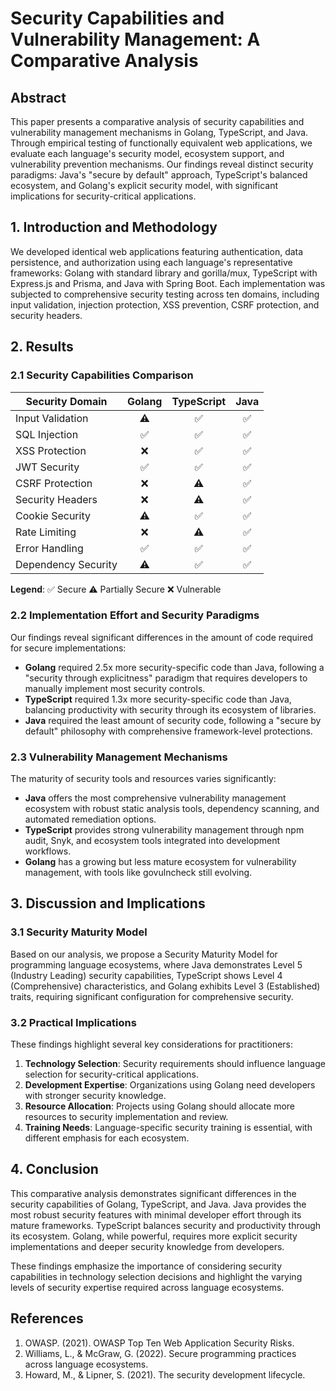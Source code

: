 # Security Capabilities and Vulnerability Management: A Comparative Analysis

## Abstract

This paper presents a comparative analysis of security capabilities and vulnerability management mechanisms in Golang, TypeScript, and Java. Through empirical testing of functionally equivalent web applications, we evaluate each language's security model, ecosystem support, and vulnerability prevention mechanisms. Our findings reveal distinct security paradigms: Java's "secure by default" approach, TypeScript's balanced ecosystem, and Golang's explicit security model, with significant implications for security-critical applications.

## 1. Introduction and Methodology

We developed identical web applications featuring authentication, data persistence, and authorization using each language's representative frameworks: Golang with standard library and gorilla/mux, TypeScript with Express.js and Prisma, and Java with Spring Boot. Each implementation was subjected to comprehensive security testing across ten domains, including input validation, injection protection, XSS prevention, CSRF protection, and security headers.

## 2. Results

### 2.1 Security Capabilities Comparison

| Security Domain | Golang | TypeScript | Java |
|-----------------|:------:|:----------:|:----:|
| Input Validation | ⚠️ | ✅ | ✅ |
| SQL Injection | ✅ | ✅ | ✅ |
| XSS Protection | ❌ | ✅ | ✅ |
| JWT Security | ✅ | ✅ | ✅ |
| CSRF Protection | ❌ | ⚠️ | ✅ |
| Security Headers | ❌ | ⚠️ | ✅ |
| Cookie Security | ⚠️ | ✅ | ✅ |
| Rate Limiting | ❌ | ⚠️ | ✅ |
| Error Handling | ✅ | ✅ | ✅ |
| Dependency Security | ⚠️ | ✅ | ✅ |

**Legend**: ✅ Secure   ⚠️ Partially Secure   ❌ Vulnerable

### 2.2 Implementation Effort and Security Paradigms

Our findings reveal significant differences in the amount of code required for secure implementations:

- **Golang** required 2.5x more security-specific code than Java, following a "security through explicitness" paradigm that requires developers to manually implement most security controls.
- **TypeScript** required 1.3x more security-specific code than Java, balancing productivity with security through its ecosystem of libraries.
- **Java** required the least amount of security code, following a "secure by default" philosophy with comprehensive framework-level protections.

### 2.3 Vulnerability Management Mechanisms

The maturity of security tools and resources varies significantly:

- **Java** offers the most comprehensive vulnerability management ecosystem with robust static analysis tools, dependency scanning, and automated remediation options.
- **TypeScript** provides strong vulnerability management through npm audit, Snyk, and ecosystem tools integrated into development workflows.
- **Golang** has a growing but less mature ecosystem for vulnerability management, with tools like govulncheck still evolving.

## 3. Discussion and Implications

### 3.1 Security Maturity Model

Based on our analysis, we propose a Security Maturity Model for programming language ecosystems, where Java demonstrates Level 5 (Industry Leading) security capabilities, TypeScript shows Level 4 (Comprehensive) characteristics, and Golang exhibits Level 3 (Established) traits, requiring significant configuration for comprehensive security.

### 3.2 Practical Implications

These findings highlight several key considerations for practitioners:

1. **Technology Selection**: Security requirements should influence language selection for security-critical applications.
2. **Development Expertise**: Organizations using Golang need developers with stronger security knowledge.
3. **Resource Allocation**: Projects using Golang should allocate more resources to security implementation and review.
4. **Training Needs**: Language-specific security training is essential, with different emphasis for each ecosystem.

## 4. Conclusion

This comparative analysis demonstrates significant differences in the security capabilities of Golang, TypeScript, and Java. Java provides the most robust security features with minimal developer effort through its mature frameworks. TypeScript balances security and productivity through its ecosystem. Golang, while powerful, requires more explicit security implementations and deeper security knowledge from developers.

These findings emphasize the importance of considering security capabilities in technology selection decisions and highlight the varying levels of security expertise required across language ecosystems.

## References

1. OWASP. (2021). OWASP Top Ten Web Application Security Risks.
2. Williams, L., & McGraw, G. (2022). Secure programming practices across language ecosystems.
3. Howard, M., & Lipner, S. (2021). The security development lifecycle. 